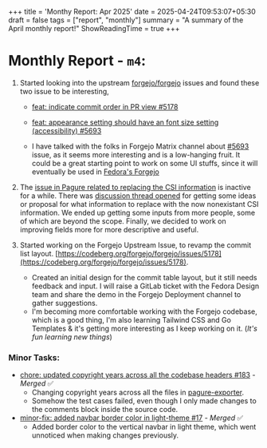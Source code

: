 +++
title = 'Monthy Report: Apr 2025'
date = 2025-04-24T09:53:07+05:30
draft = false
tags = ["report", "monthly"]
summary = "A summary of the April monthly report!"
ShowReadingTime = true
+++

# Monthly Report - `m4`:

1. Started looking into the upstream [forgejo/forgejo](https://codeberg.org/forgejo/forgejo) issues and found these two issue to be interesting,
    - [feat: indicate commit order in PR view #5178](https://codeberg.org/forgejo/forgejo/issues/5178)
    - [ feat: appearance setting should have an font size setting (accessibility) #5693 ](https://codeberg.org/forgejo/forgejo/issues/5693)

    - I have talked with the folks in Forgejo Matrix channel about [#5693](https://codeberg.org/forgejo/forgejo/issues/5693) issue, as it seems more interesting and is a low-hanging fruit. It could be a great starting point to work on some UI stuffs, since it will eventually be used in [Fedora's Forgejo](https://codeberg.org/fedora/forgejo)

2. The [issue in Pagure related to replacing the CSI information](https://pagure.io/infra-docs-fpo/issue/350) is inactive for a while. There was [discussion thread opened](https://discussion.fedoraproject.org/t/updating-infra-apprentice-page-outdated-csi-related-information-need-changes/143979) for getting some ideas or proposal for what information to replace with the now nonexistant CSI information. We ended up getting some inputs from more people, some of which are beyond the scope. Finally, we decided to work on improving fields more for more descriptive and useful.

3. Started working on the Forgejo Upstream Issue, to revamp the commit list layout. [https://codeberg.org/forgejo/forgejo/issues/5178](https://codeberg.org/forgejo/forgejo/issues/5178).
    - Created an initial design for the commit table layout, but it still needs feedback and input. I will raise a GitLab ticket with the Fedora Design team and share the demo in the Forgejo Deployment channel to gather suggestions.
    - I'm becoming more comfortable working with the Forgejo codebase, which is a good thing, I'm also learning Tailwind CSS and Go Templates & it's getting more interesting as I keep working on it. (_It's fun learning new things_)

### Minor Tasks:
-  [chore: updated copyright years across all the codebase headers #183](https://github.com/fedora-infra/pagure-exporter/pull/183) - _Merged_ ✅
    - Changing copyright years across all the files in [pagure-exporter](https://github.com/fedora-infra/pagure-exporter).
    - Somehow the test cases failed, even though I only made changes to the comments block inside the source code.
- [minor-fix: added navbar border color in light-theme #17](https://codeberg.org/fedora/forgejo/pulls/17) - _Merged_ ✅ 
    - Added border color to the vertical navbar in light theme, which went unnoticed when making changes previously.
